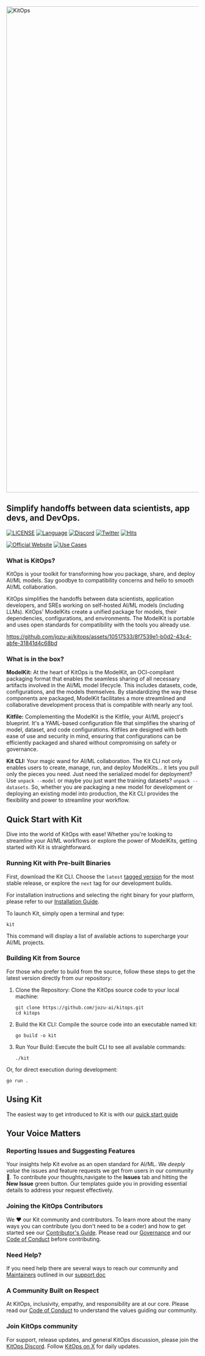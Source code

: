 
<img width="1270" alt="KitOps" src="https://github.com/jozu-ai/kitops/assets/10517533/41295471-fe49-4011-adf6-a215f29890c2">


## Simplify handoffs between data scientists, app devs, and DevOps.

[![LICENSE](https://img.shields.io/badge/License-Apache%202.0-yellow.svg)](https://github.com/myscale/myscaledb/blob/main/LICENSE)
[![Language](https://img.shields.io/badge/Language-go-blue.svg)](https://go.dev/)
[![Discord](https://img.shields.io/discord/1098133460310294528?logo=Discord)](https://discord.gg/3eDb4yAN)
[![Twitter](https://img.shields.io/twitter/url/http/shields.io.svg?style=social&label=Twitter)](https://twitter.com/kit_ops)
[![Hits](https://hits.seeyoufarm.com/api/count/incr/badge.svg?url=https%3A%2F%2Fgithub.com%2Fjozu-ai%2Fkitops&count_bg=%2379C83D&title_bg=%23555555&icon=&icon_color=%23E7E7E7&title=hits&edge_flat=false)](https://hits.seeyoufarm.com)

[![Official Website](<https://img.shields.io/badge/-Visit%20the%20Official%20Website%20%E2%86%92-rgb(255,175,82)?style=for-the-badge>)](https://kitops.ml/?utm_source=github&utm_medium=kitops-readme)
[![Use Cases](<https://img.shields.io/badge/-KitOps%20Quick%20Start%20%E2%86%92-rgb(122,140,225)?style=for-the-badge>)](https://kitops.ml/?utm_source=github&utm_medium=kitops-readme)

### What is KitOps?

KitOps is your toolkit for transforming how you package, share, and deploy AI/ML models. Say goodbye to compatibility concerns and hello to smooth AI/ML collaboration.

KitOps simplifies the handoffs between data scientists, application developers, and SREs working on self-hosted AI/ML models (including LLMs). KitOps' ModelKits create a unified package for models, their dependencies, configurations, and environments. The ModelKit is portable and uses open standards for compatibility with the tools you already use.

https://github.com/jozu-ai/kitops/assets/10517533/8f7539e1-b0d2-43c4-abfe-31841d4c68bd

### What is in the box?

**ModelKit:** At the heart of KitOps is the ModelKit, an OCI-compliant packaging format that enables the seamless sharing of all necessary artifacts involved in the AI/ML model lifecycle. This includes datasets, code, configurations, and the models themselves. By standardizing the way these components are packaged, ModelKit facilitates a more streamlined and collaborative development process that is compatible with nearly any tool.

**Kitfile:** Complementing the ModelKit is the Kitfile, your AI/ML project's blueprint. It's a YAML-based configuration file that simplifies the sharing of model, dataset, and code configurations. Kitfiles are designed with both ease of use and security in mind, ensuring that configurations can be efficiently packaged and shared without compromising on safety or governance.

**Kit CLI:** Your magic wand for AI/ML collaboration. The Kit CLI not only enables users to create, manage, run, and deploy ModelKits... it lets you pull only the pieces you need. Just need the serialized model for deployment? Use `unpack --model` or maybe you just want the training datasets? `unpack --datasets`. So, whether you are packaging a new model for development or deploying an existing model into production, the Kit CLI provides the flexibility and power to streamline your workflow.

## Quick Start with Kit

Dive into the world of KitOps with ease! Whether you're looking to streamline your AI/ML workflows or explore the power of ModelKits, getting started with Kit is straightforward.

### Running Kit with Pre-built Binaries

First, download the Kit CLI. Choose the `latest` [tagged version](https://github.com/jozu-ai/kitops/tags) for the most stable release, or explore the `next` tag for our development builds.

For installation instructions and selecting the right binary for your platform, please refer to our [Installation Guide](./docs/src/docs/cli/installation.md).

To launch Kit, simply open a terminal and type:

```shell
kit
```
This command will display a list of available actions to supercharge your AI/ML projects.

### Building Kit from Source

For those who prefer to build from the source, follow these steps to get the latest version directly from our repository:

1. Clone the Repository: Clone the KitOps source code to your local machine:

    ```shell
    git clone https://github.com/jozu-ai/kitops.git
    cd kitops
    ```

2. Build the Kit CLI: Compile the source code into an executable named kit:
    ```shell
    go build -o kit
    ```

3. Run Your Build: Execute the built CLI to see all available commands:

    ```shell
    ./kit
    ```

Or, for direct execution during development:

```shell
go run .
```

## Using Kit

The easiest way to get introduced to Kit is with our [quick start guide](./docs/src/docs/quick-start.md)

## Your Voice Matters

### Reporting Issues and Suggesting Features

Your insights help Kit evolve as an open standard for AI/ML. We *deeply value* the issues and feature requests we get from users in our community :sparkling_heart:. To contribute your thoughts,navigate to the **Issues** tab and hitting the **New Issue** green button. Our templates guide you in providing essential details to address your request effectively.

### Joining the KitOps Contributors

We ❤️ our Kit community and contributors. To learn more about the many ways you can contribute (you don't need to be a coder) and how to get started see our [Contributor's Guide](./CONTRIBUTING.md). Please read our [Governance](./GOVERNANCE.md) and our [Code of Conduct](./CODE-OF-CONDUCT.md) before contributing.

### Need Help?

If you need help there are several ways to reach our community and [Maintainers](./MAINTAINERS.md) outlined in our [support doc](./SUPPORT.md)

### A Community Built on Respect

At KitOps, inclusivity, empathy, and responsibility are at our core. Please read our [Code of Conduct](./CODE-OF-CONDUCT.md) to understand the values guiding our community.

### Join KitOps community

For support, release updates, and general KitOps discussion, please join the [KitOps Discord](https://discord.gg/3eDb4yAN). Follow [KitOps on X](https://twitter.com/Kit_Ops) for daily updates.
